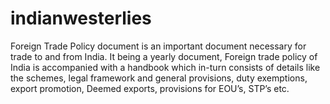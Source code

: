 # indianwesterlies
Foreign Trade Policy document is an important document necessary for trade to and from India. It being a yearly document, Foreign trade policy of India is accompanied with a handbook which in-turn consists of details like the schemes, legal framework and general provisions, duty exemptions, export promotion, Deemed exports, provisions for EOU’s, STP’s  etc. 
